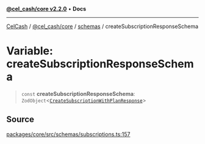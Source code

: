 [**@cel_cash/core v2.2.0**](../../README.md) • **Docs**

***

[CelCash](../../../../packages.md) / [@cel\_cash/core](../../README.md) / [schemas](../README.md) / createSubscriptionResponseSchema

# Variable: createSubscriptionResponseSchema

> `const` **createSubscriptionResponseSchema**: `ZodObject`\<[`CreateSubscriptionWithPlanResponse`](../../index/type-aliases/CreateSubscriptionWithPlanResponse.md)\>

## Source

[packages/core/src/schemas/subscriptions.ts:157](https://github.com/Pyxlab/celcash/blob/9e2eeefc75067a4b86d18d5bb144eb4446f097c2/packages/core/src/schemas/subscriptions.ts#L157)

